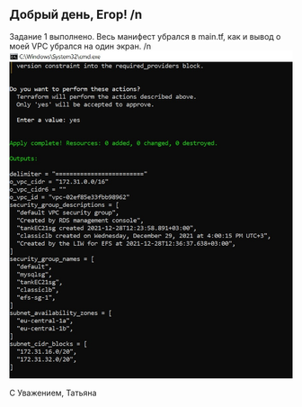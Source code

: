 ## Добрый день, Егор! /n
Задание 1 выполнено. Весь манифест убрался в main.tf, как и вывод о моей VPC убрался на один экран.   /n
![](1.jpg)

 С Уважением, Татьяна


